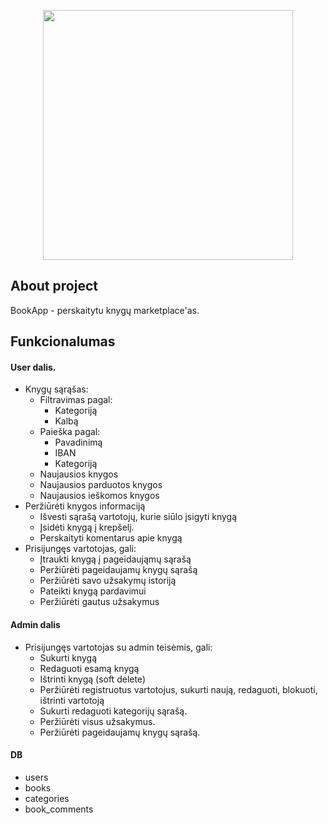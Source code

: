<p align="center"><a href="https://laravel.com" target="_blank"><img src="https://raw.githubusercontent.com/laravel/art/master/logo-lockup/5%20SVG/2%20CMYK/1%20Full%20Color/laravel-logolockup-cmyk-red.svg" width="400"></a></p>

## About project

BookApp - perskaitytu knygų marketplace'as.

## Funkcionalumas

#### User dalis.

- Knygų sąrąšas:
    - Filtravimas pagal:
        - Kategoriją
        - Kalbą
    - Paieška  pagal:
        - Pavadinimą
        - IBAN
        - Kategoriją
    - Naujausios knygos
    - Naujausios parduotos knygos
    - Naujausios ieškomos knygos
- Peržiūrėti knygos informaciją
  - Išvesti sąrašą vartotojų, kurie siūlo įsigyti knygą
  - Įsidėti knygą į krepšelį.
  - Perskaityti komentarus apie knygą
- Prisijungęs vartotojas, gali:
    - Įtraukti knygą į pageidaująmų sąrašą
    - Peržiūrėti pageidaujamų knygų sąrašą
    - Peržiūrėti savo užsakymų istoriją
    - Pateikti knygą pardavimui
    - Peržiūrėti gautus užsakymus

#### Admin dalis

- Prisijungęs vartotojas su admin teisėmis, gali:
    - Sukurti knygą
    - Redaguoti esamą knygą
    - Ištrinti knygą (soft delete)
    - Peržiūrėti registruotus vartotojus, sukurti naują, redaguoti, blokuoti, ištrinti vartotoją
    - Sukurti redaguoti kategorijų sąrašą.
    - Peržiūrėti visus užsakymus.
    - Peržiūrėti pageidaujamų knygų sąrašą.

#### DB

- users
- books
- categories
- book_comments
